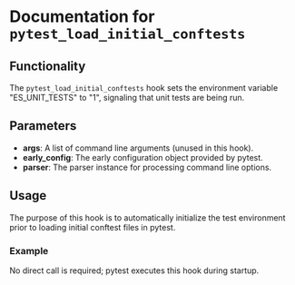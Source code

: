 # Documentation for `pytest_load_initial_conftests`

## Functionality

The `pytest_load_initial_conftests` hook sets the environment variable "ES_UNIT_TESTS" to "1", signaling that unit tests are being run.

## Parameters

- **args**: A list of command line arguments (unused in this hook).
- **early_config**: The early configuration object provided by pytest.
- **parser**: The parser instance for processing command line options.

## Usage

The purpose of this hook is to automatically initialize the test environment prior to loading initial conftest files in pytest.

### Example

No direct call is required; pytest executes this hook during startup.